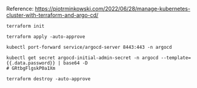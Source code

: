 Reference: https://piotrminkowski.com/2022/06/28/manage-kubernetes-cluster-with-terraform-and-argo-cd/

```shell
terraform init

terraform apply -auto-approve

kubectl port-forward service/argocd-server 8443:443 -n argocd

kubectl get secret argocd-initial-admin-secret -n argocd --template={{.data.password}} | base64 -D
# GRtbgFlgskP0a1Xm

terraform destroy -auto-approve
```